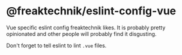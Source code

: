 # @freaktechnik/eslint-config-vue

Vue specific eslint config freaktechnik likes. It is probably pretty opinionated and other people will probably find it disgusting.

Don't forget to tell eslint to lint `.vue` files.
